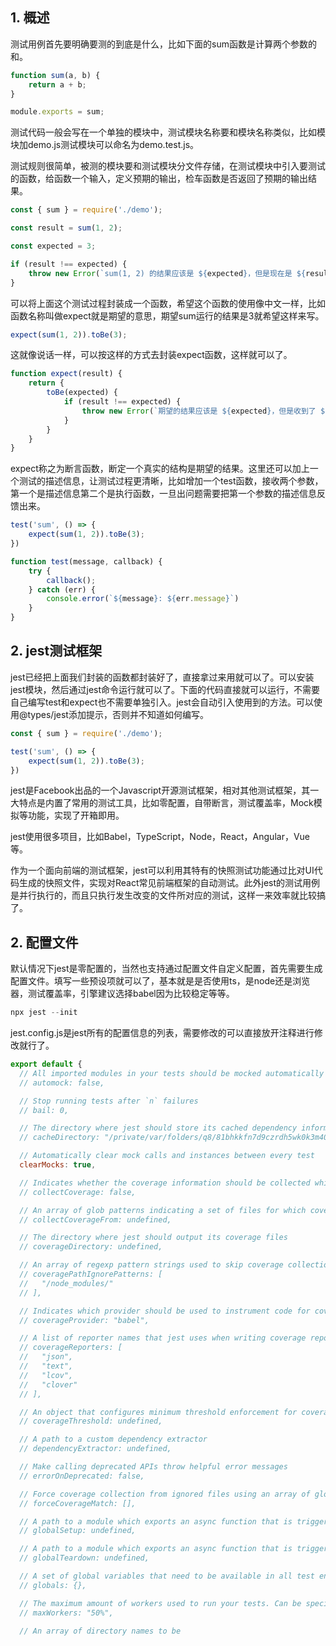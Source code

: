 ## 1. 概述

测试用例首先要明确要测的到底是什么，比如下面的sum函数是计算两个参数的和。

```js
function sum(a, b) {
    return a + b;
}

module.exports = sum;
```

测试代码一般会写在一个单独的模块中，测试模块名称要和模块名称类似，比如模块加demo.js测试模块可以命名为demo.test.js。

测试规则很简单，被测的模块要和测试模块分文件存储，在测试模块中引入要测试的函数，给函数一个输入，定义预期的输出，检车函数是否返回了预期的输出结果。

```js
const { sum } = require('./demo');

const result = sum(1, 2);

const expected = 3;

if (result !== expected) {
    throw new Error(`sum(1, 2) 的结果应该是 ${expected}，但是现在是 ${result}`)
}
```

可以将上面这个测试过程封装成一个函数，希望这个函数的使用像中文一样，比如函数名称叫做expect就是期望的意思，期望sum运行的结果是3就希望这样来写。

```js
expect(sum(1, 2)).toBe(3);
```

这就像说话一样，可以按这样的方式去封装expect函数，这样就可以了。

```js
function expect(result) {
    return {
        toBe(expected) {
            if (result !== expected) {
                throw new Error(`期望的结果应该是 ${expected}，但是收到了 ${result}`)
            }
        }
    }
}
```

expect称之为断言函数，断定一个真实的结构是期望的结果。这里还可以加上一个测试的描述信息，让测试过程更清晰，比如增加一个test函数，接收两个参数，第一个是描述信息第二个是执行函数，一旦出问题需要把第一个参数的描述信息反馈出来。

```js
test('sum', () => {
    expect(sum(1, 2)).toBe(3);
})

function test(message, callback) {
    try {
        callback();
    } catch (err) {
        console.error(`${message}: ${err.message}`)
    }
}
```

## 2. jest测试框架

jest已经把上面我们封装的函数都封装好了，直接拿过来用就可以了。可以安装jest模块，然后通过jest命令运行就可以了。下面的代码直接就可以运行，不需要自己编写test和expect也不需要单独引入。jest会自动引入使用到的方法。可以使用@types/jest添加提示，否则并不知道如何编写。

```js
const { sum } = require('./demo');

test('sum', () => {
    expect(sum(1, 2)).toBe(3);
})
```
jest是Facebook出品的一个Javascript开源测试框架，相对其他测试框架，其一大特点是内置了常用的测试工具，比如零配置，自带断言，测试覆盖率，Mock模拟等功能，实现了开箱即用。

jest使用很多项目，比如Babel，TypeScript，Node，React，Angular，Vue等。

作为一个面向前端的测试框架，jest可以利用其特有的快照测试功能通过比对UI代码生成的快照文件，实现对React常见前端框架的自动测试。此外jest的测试用例是并行执行的，而且只执行发生改变的文件所对应的测试，这样一来效率就比较搞了。

## 2. 配置文件

默认情况下jest是零配置的，当然也支持通过配置文件自定义配置，首先需要生成配置文件。填写一些预设项就可以了，基本就是是否使用ts，是node还是浏览器，测试覆盖率，引擎建议选择babel因为比较稳定等等。

```s
npx jest --init
```

jest.config.js是jest所有的配置信息的列表，需要修改的可以直接放开注释进行修改就行了。

```js
export default {
  // All imported modules in your tests should be mocked automatically
  // automock: false,

  // Stop running tests after `n` failures
  // bail: 0,

  // The directory where jest should store its cached dependency information
  // cacheDirectory: "/private/var/folders/q8/81bhkkfn7d9czrdh5wk0k3m40000gn/T/jest_dx",

  // Automatically clear mock calls and instances between every test
  clearMocks: true,

  // Indicates whether the coverage information should be collected while executing the test
  // collectCoverage: false,

  // An array of glob patterns indicating a set of files for which coverage information should be collected
  // collectCoverageFrom: undefined,

  // The directory where jest should output its coverage files
  // coverageDirectory: undefined,

  // An array of regexp pattern strings used to skip coverage collection
  // coveragePathIgnorePatterns: [
  //   "/node_modules/"
  // ],

  // Indicates which provider should be used to instrument code for coverage
  // coverageProvider: "babel",

  // A list of reporter names that jest uses when writing coverage reports
  // coverageReporters: [
  //   "json",
  //   "text",
  //   "lcov",
  //   "clover"
  // ],

  // An object that configures minimum threshold enforcement for coverage results
  // coverageThreshold: undefined,

  // A path to a custom dependency extractor
  // dependencyExtractor: undefined,

  // Make calling deprecated APIs throw helpful error messages
  // errorOnDeprecated: false,

  // Force coverage collection from ignored files using an array of glob patterns
  // forceCoverageMatch: [],

  // A path to a module which exports an async function that is triggered once before all test suites
  // globalSetup: undefined,

  // A path to a module which exports an async function that is triggered once after all test suites
  // globalTeardown: undefined,

  // A set of global variables that need to be available in all test environments
  // globals: {},

  // The maximum amount of workers used to run your tests. Can be specified as % or a number. E.g. maxWorkers: 10% will use 10% of your CPU amount + 1 as the maximum worker number. maxWorkers: 2 will use a maximum of 2 workers.
  // maxWorkers: "50%",

  // An array of directory names to be